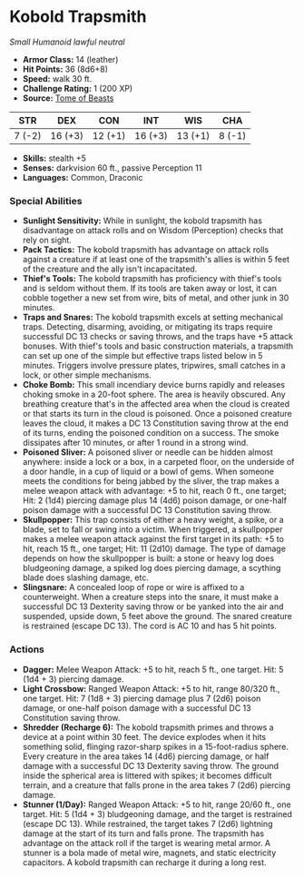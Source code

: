 # Kobold Trapsmith

*Small* *Humanoid* *lawful neutral*

- **Armor Class:** 14 (leather)
- **Hit Points:** 36 (8d6+8)
- **Speed:** walk 30 ft.
- **Challenge Rating:** 1 (200 XP)
- **Source:** [Tome of Beasts](https://koboldpress.com/kpstore/product/tome-of-beasts-for-5th-edition-print/)

| STR | DEX | CON | INT | WIS | CHA |
| --- | --- | --- | --- | --- | --- |
| 7 (-2) | 16 (+3) | 12 (+1) | 16 (+3) | 13 (+1) | 8 (-1) |

- **Skills:** stealth +5
- **Senses:** darkvision 60 ft., passive Perception 11
- **Languages:** Common, Draconic
### Special Abilities
- **Sunlight Sensitivity:** While in sunlight, the kobold trapsmith has disadvantage on attack rolls and on Wisdom (Perception) checks that rely on sight.
- **Pack Tactics:** The kobold trapsmith has advantage on attack rolls against a creature if at least one of the trapsmith's allies is within 5 feet of the creature and the ally isn't incapacitated.
- **Thief's Tools:** The kobold trapsmith has proficiency with thief's tools and is seldom without them. If its tools are taken away or lost, it can cobble together a new set from wire, bits of metal, and other junk in 30 minutes.
- **Traps and Snares:** The kobold trapsmith excels at setting mechanical traps. Detecting, disarming, avoiding, or mitigating its traps require successful DC 13 checks or saving throws, and the traps have +5 attack bonuses. With thief's tools and basic construction materials, a trapsmith can set up one of the simple but effective traps listed below in 5 minutes. Triggers involve pressure plates, tripwires, small catches in a lock, or other simple mechanisms.
- **Choke Bomb:** This small incendiary device burns rapidly and releases choking smoke in a 20-foot sphere. The area is heavily obscured. Any breathing creature that's in the affected area when the cloud is created or that starts its turn in the cloud is poisoned. Once a poisoned creature leaves the cloud, it makes a DC 13 Constitution saving throw at the end of its turns, ending the poisoned condition on a success. The smoke dissipates after 10 minutes, or after 1 round in a strong wind.
- **Poisoned Sliver:** A poisoned sliver or needle can be hidden almost anywhere: inside a lock or a box, in a carpeted floor, on the underside of a door handle, in a cup of liquid or a bowl of gems. When someone meets the conditions for being jabbed by the sliver, the trap makes a melee weapon attack with advantage: +5 to hit, reach 0 ft., one target; Hit: 2 (1d4) piercing damage plus 14 (4d6) poison damage, or one-half poison damage with a successful DC 13 Constitution saving throw.
- **Skullpopper:** This trap consists of either a heavy weight, a spike, or a blade, set to fall or swing into a victim. When triggered, a skullpopper makes a melee weapon attack against the first target in its path: +5 to hit, reach 15 ft., one target; Hit: 11 (2d10) damage. The type of damage depends on how the skullpopper is built: a stone or heavy log does bludgeoning damage, a spiked log does piercing damage, a scything blade does slashing damage, etc.
- **Slingsnare:** A concealed loop of rope or wire is affixed to a counterweight. When a creature steps into the snare, it must make a successful DC 13 Dexterity saving throw or be yanked into the air and suspended, upside down, 5 feet above the ground. The snared creature is restrained (escape DC 13). The cord is AC 10 and has 5 hit points.
### Actions
- **Dagger:** Melee Weapon Attack: +5 to hit, reach 5 ft., one target. Hit: 5 (1d4 + 3) piercing damage.
- **Light Crossbow:** Ranged Weapon Attack: +5 to hit, range 80/320 ft., one target. Hit: 7 (1d8 + 3) piercing damage plus 7 (2d6) poison damage, or one-half poison damage with a successful DC 13 Constitution saving throw.
- **Shredder (Recharge 6):** The kobold trapsmith primes and throws a device at a point within 30 feet. The device explodes when it hits something solid, flinging razor-sharp spikes in a 15-foot-radius sphere. Every creature in the area takes 14 (4d6) piercing damage, or half damage with a successful DC 13 Dexterity saving throw. The ground inside the spherical area is littered with spikes; it becomes difficult terrain, and a creature that falls prone in the area takes 7 (2d6) piercing damage.
- **Stunner (1/Day):** Ranged Weapon Attack: +5 to hit, range 20/60 ft., one target. Hit: 5 (1d4 + 3) bludgeoning damage, and the target is restrained (escape DC 13). While restrained, the target takes 7 (2d6) lightning damage at the start of its turn and falls prone. The trapsmith has advantage on the attack roll if the target is wearing metal armor. A stunner is a bola made of metal wire, magnets, and static electricity capacitors. A kobold trapsmith can recharge it during a long rest.

